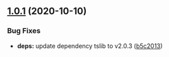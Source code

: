 ## [1.0.1](https://github.com/screendriver/quickmetrics-action/compare/v1.0.0...v1.0.1) (2020-10-10)


### Bug Fixes

* **deps:** update dependency tslib to v2.0.3 ([b5c2013](https://github.com/screendriver/quickmetrics-action/commit/b5c201367ffb96e0ea363d30688dd8349521a4bc))
